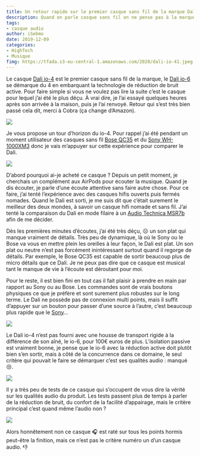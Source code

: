 ```yaml
---
title: Un retour rapide sur le premier casque sans fil de la marque Dali io-4
description: Quand on parle casque sans fil on ne pense pas à la marque hifi Dali et pour cause, le modèle io-4 est le premier surement d’une longue liste à venir. 
tags: 
- casque audio
author: iSebmo
date: 2019-12-09
categories: 
- HighTech
- Musique
fimg: https://tfada.s3-eu-central-1.amazonaws.com/2020/dali-io-41.jpeg
---
```


Le casque [Dali io-4](https://www.cobra.fr/dali-io4-blanc-caramel-p-47186) est le premier casque sans fil de la marque, le [Dali io-6](https://www.cobra.fr/dali-io6-blanc-caramel-p-47188) se démarque du 4 en embarquant la technologie de réduction de bruit active. 
Pour faire simple si vous ne voulez pas lire la suite c’est le casque pour lequel j’ai été le plus déçu. À vrai dire, je l’ai essayé quelques heures après son arrivée à la maison, puis je l’ai renvoyé. Retour qui s’est très bien passé cela dit, merci à Cobra (ça change d’Amazon).

![](https://tfada.s3-eu-central-1.amazonaws.com/2020/dali-io-42.jpeg)

Je vous propose un tour d’horizon du io-4. Pour rappel j’ai été pendant un moment utilisateur des casques sans fil [Bose QC35](https://www.amazon.fr/Casque-r%C3%A9duction-Bose-QuietComfort-int%C3%A9gr%C3%A9/dp/B0756CYWWD/ref=sr_1_3?__mk_fr_FR=%C3%85M%C3%85%C5%BD%C3%95%C3%91&crid=E73PIGO1Q3C3&keywords=bose+quietcomfort+35+ii&qid=1575465517&sprefix=bose+%2Caps%2C163&sr=8-3) et du [Sony WH-1000XM3](https://www.amazon.fr/Sony-WH-1000XM3-Casque-Bluetooth-r%C3%A9duction/dp/B07GDR2LYK/ref=sr_1_3?__mk_fr_FR=%C3%85M%C3%85%C5%BD%C3%95%C3%91&keywords=Sony+WH-1000XM3&qid=1575465469&smid=A1X6FK5RDHNB96&sr=8-3) donc je vais m’appuyer sur cette expérience pour comparer le Dali. 

![](https://tfada.s3-eu-central-1.amazonaws.com/2020/dali-io-43.jpeg)

D’abord pourquoi ai-je acheté ce casque ? Depuis un petit moment, je cherchais un complément aux AirPods pour écouter la musique. Quand je dis écouter, je parle d’une écoute attentive sans faire autre chose.
Pour ce faire, j’ai tenté l’expérience avec des casques hifis ouverts puis fermés nomades. Quand le Dali est sorti, je me suis dit que c’était surement le meilleur des deux mondes, à savoir un casque hifi nomade et sans fil. J’ai tenté la comparaison du Dali en mode filaire à un [Audio Technica MSR7b](https://www.amazon.fr/Casque-Audio-Technica-ATH-MSR7bGM-ecouteurs-Gunmetal/dp/B07L3GHY8L/ref=sr_1_1?__mk_fr_FR=%C3%85M%C3%85%C5%BD%C3%95%C3%91&keywords=msr7b&qid=1575465541&sr=8-1) afin de me décider. 

Dès les premières minutes d’écoutes, j’ai été très déçu, ☹️ un son plat qui manque vraiment de détails. Très peu de dynamique, là où le Sony ou le Bose va vous en mettre plein les oreilles à leur façon, le Dali est plat. Un son plat ou neutre n’est pas forcément inintéressant surtout quand il regorge de détails. 
Par exemple, le Bose QC35 est capable de sortir beaucoup plus de micro détails que ce Dali. 
Je ne peux pas dire que ce casque est musical tant le manque de vie à l’écoute est déroutant pour moi. 

Pour le reste, il est bien fini en tout cas il fait plaisir à prendre en main par rapport au Sony ou au Bose. Les commandes sont de vrais boutons physiques ce que je préfère et sont surement plus robustes sur le long terme. Le Dali ne possède pas de connexion multi points, mais il suffit d’appuyer sur un bouton pour passer d’une source à l’autre, c’est beaucoup plus rapide que le [Sony](https://www.amazon.fr/Sony-WH-1000XM3-Casque-Bluetooth-r%C3%A9duction/dp/B07GDR2LYK/ref=sr_1_3?__mk_fr_FR=%C3%85M%C3%85%C5%BD%C3%95%C3%91&keywords=Sony+WH-1000XM3&qid=1575465469&smid=A1X6FK5RDHNB96&sr=8-3)…

![](https://tfada.s3-eu-central-1.amazonaws.com/2020/dali-io-45.jpeg)

Le Dali io-4 n’est pas fourni avec une housse de transport rigide à la différence de son aîné, le io-6, pour 100€ euros de plus. 
L’isolation passive est vraiment bonne, je pense que le io-6 avec la réduction active doit plutôt bien s’en sortir, mais à côté de la concurrence dans ce domaine, le seul critère qui pouvait le faire se démarquer c’est ses qualités audio : manqué 😒.

![](https://tfada.s3-eu-central-1.amazonaws.com/2020/dali-io-46.jpeg)

Il y a très peu de tests de ce casque qui s’occupent de vous dire la vérité sur les qualités audio du produit. Les tests passent plus de temps à parler de la réduction de bruit, du confort de la facilité d’appairage, mais le critère principal c’est quand même l’audio non ?

![](https://tfada.s3-eu-central-1.amazonaws.com/2020/dali-io-44.jpeg)

Alors honnêtement non ce casque 🎧 est raté sur tous les points hormis peut-être la finition, mais ce n’est pas le critère numéro un d’un casque audio. 👎 